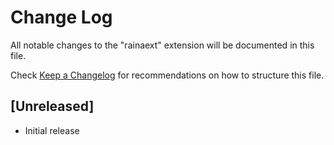 # Change Log

All notable changes to the "rainaext" extension will be documented in this file.

Check [Keep a Changelog](http://keepachangelog.com/) for recommendations on how to structure this file.

## [Unreleased]

- Initial release